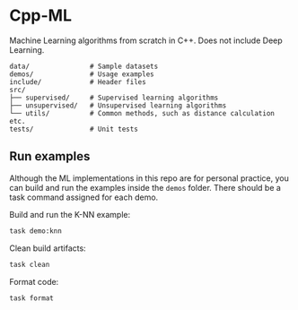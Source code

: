 # Cpp-ML

Machine Learning algorithms from scratch in C++. Does not include Deep Learning.

```
data/               # Sample datasets
demos/              # Usage examples
include/            # Header files
src/
├── supervised/     # Supervised learning algorithms
├── unsupervised/   # Unsupervised learning algorithms  
└── utils/          # Common methods, such as distance calculation etc.
tests/              # Unit tests
```

## Run examples

Although the ML implementations in this repo are for personal practice, you can build and run the examples inside the `demos` folder. There should be a task command assigned for each demo.

Build and run the K-NN example:
```bash
task demo:knn
```

Clean build artifacts:
```bash
task clean
```

Format code:
```bash
task format
```